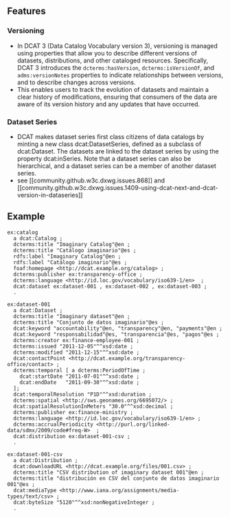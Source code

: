 
## Features

### Versioning

- In DCAT 3 (Data Catalog Vocabulary version 3), versioning is managed using properties that allow you to describe different versions of datasets, distributions, and other cataloged resources. Specifically, DCAT 3 introduces the `dcterms:hasVersion`, `dcterms:isVersionOf`, and `adms:versionNotes` properties to indicate relationships between versions, and to describe changes across versions.
- This enables users to track the evolution of datasets and maintain a clear history of modifications, ensuring that consumers of the data are aware of its version history and any updates that have occurred.

### Dataset Series

- DCAT makes dataset series first class citizens of data catalogs by minting a new class dcat:DatasetSeries, defined as a subclass of dcat:Dataset. The datasets are linked to the dataset series by using the property dcat:inSeries. Note that a dataset series can also be hierarchical, and a dataset series can be a member of another dataset series.
- see [[community.github.w3c.dxwg.issues.868]] and [[community.github.w3c.dxwg.issues.1409-using-dcat-next-and-dcat-version-in-dataseries]]

#### 

## Example

```turtle
ex:catalog
  a dcat:Catalog ;
  dcterms:title "Imaginary Catalog"@en ;
  dcterms:title "Catálogo imaginario"@es ;
  rdfs:label "Imaginary Catalog"@en ;
  rdfs:label "Catálogo imaginario"@es ;
  foaf:homepage <http://dcat.example.org/catalog> ;
  dcterms:publisher ex:transparency-office ;
  dcterms:language <http://id.loc.gov/vocabulary/iso639-1/en>  ;
  dcat:dataset ex:dataset-001 , ex:dataset-002 , ex:dataset-003 ;
  .

ex:dataset-001
  a dcat:Dataset ;
  dcterms:title "Imaginary dataset"@en ;
  dcterms:title "Conjunto de datos imaginario"@es ;
  dcat:keyword "accountability"@en, "transparency"@en, "payments"@en ;
  dcat:keyword "responsabilidad"@es, "transparencia"@es, "pagos"@es ;
  dcterms:creator ex:finance-employee-001 ;
  dcterms:issued "2011-12-05"^^xsd:date ;
  dcterms:modified "2011-12-15"^^xsd:date ;
  dcat:contactPoint <http://dcat.example.org/transparency-office/contact> ;
  dcterms:temporal [ a dcterms:PeriodOfTime ;
    dcat:startDate "2011-07-01"^^xsd:date ; 
    dcat:endDate   "2011-09-30"^^xsd:date ;
  ];
  dcat:temporalResolution "P1D"^^xsd:duration ;
  dcterms:spatial <http://sws.geonames.org/6695072/> ;
  dcat:spatialResolutionInMeters "30.0"^^xsd:decimal ;
  dcterms:publisher ex:finance-ministry ;
  dcterms:language <http://id.loc.gov/vocabulary/iso639-1/en> ;
  dcterms:accrualPeriodicity <http://purl.org/linked-data/sdmx/2009/code#freq-W>  ;
  dcat:distribution ex:dataset-001-csv ;
  .

ex:dataset-001-csv
  a dcat:Distribution ;
  dcat:downloadURL <http://dcat.example.org/files/001.csv> ;
  dcterms:title "CSV distribution of imaginary dataset 001"@en ;
  dcterms:title "distribución en CSV del conjunto de datos imaginario 001"@es ;
  dcat:mediaType <http://www.iana.org/assignments/media-types/text/csv> ;
  dcat:byteSize "5120"^^xsd:nonNegativeInteger ;
  .
```
